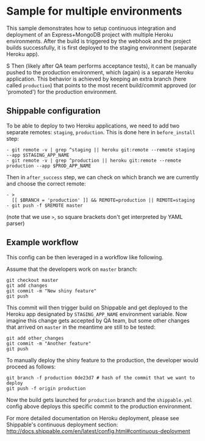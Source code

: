 Sample for multiple environments
================================

This sample demonstrates how to setup continuous integration and deployment of an Express+MongoDB
project with multiple Heroku environments. After the build is triggered by the webhook and the
project builds successfully, it is first deployed to the staging environment (separate Heroku app).

S
Then (likely after QA team performs acceptance tests), it can be manually pushed to the production
environment, which (again) is a separate Heroku application. This behavior is achieved by keeping
an extra branch (here called `production`) that points to the most recent build/commit approved 
(or 'promoted') for the production environment.

Shippable configuration
-----------------------

To be able to deploy to two Heroku applications, we need to add two separate remotes: `staging`, 
`production`. This is done here in `before_install` step:

    - git remote -v | grep ^staging || heroku git:remote --remote staging --app $STAGING_APP_NAME
    - git remote -v | grep ^production || heroku git:remote --remote production --app $PROD_APP_NAME

Then in `after_success` step, we can check on which branch we are currently and choose the correct
remote:

    - >
      [[ $BRANCH = 'production' ]] && REMOTE=production || REMOTE=staging
    - git push -f $REMOTE master

(note that we use `>`, so square brackets don't get interpreted by YAML parser)

Example workflow
----------------

This config can be then leveraged in a workflow like following. 

Assume that the developers work on `master` branch:

    git checkout master
    git add changes
    git commit -m "New shiny feature"
    git push

This commit will then trigger build on Shippable and get deployed to the Heroku app designated by
`STAGING_APP_NAME` environment variable. Now imagine this change gets accepted by QA team, but 
some other changes that arrived on `master` in the meantime are still to be tested:

    git add other_changes
    git commit -m "Another feature"
    git push

To manually deploy the shiny feature to the production, the developer would proceed as follows:

    git branch -f production 0de23d7 # hash of the commit that we want to deploy
    git push -f origin production

Now the build gets launched for `production` branch and the `shippable.yml` config above deploys
this specific commit to the production environment.

For more detailed documentation on Heroku deployment, please see Shippable's continuous
deployment section: http://docs.shippable.com/en/latest/config.html#continuous-deployment
